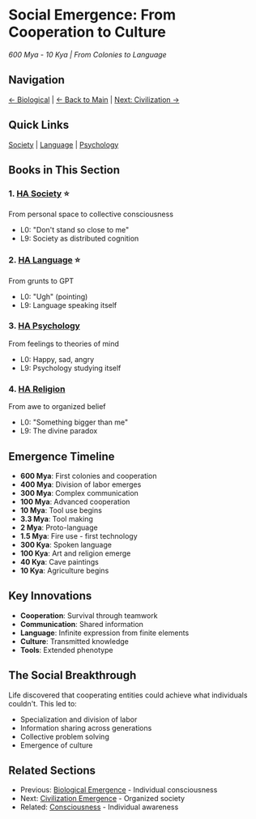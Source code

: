# Social Emergence: From Cooperation to Culture
*600 Mya - 10 Kya | From Colonies to Language*

## Navigation
[← Biological](../3_biological_emergence/index.md) | [← Back to Main](../../index.md) | [Next: Civilization →](../5_civilization_emergence/index.md)

## Quick Links
[Society](./HA_society/) | [Language](./HA_language/) | [Psychology](./HA_psychology/)

## Books in This Section

### 1. [HA Society](./HA_society/) ⭐️
From personal space to collective consciousness
- L0: "Don't stand so close to me"
- L9: Society as distributed cognition

### 2. [HA Language](./HA_language/) ⭐️
From grunts to GPT
- L0: "Ugh" (pointing)
- L9: Language speaking itself

### 3. [HA Psychology](./HA_psychology/)
From feelings to theories of mind
- L0: Happy, sad, angry
- L9: Psychology studying itself

### 4. [HA Religion](./HA_religion/)
From awe to organized belief
- L0: "Something bigger than me"
- L9: The divine paradox

## Emergence Timeline
- **600 Mya**: First colonies and cooperation
- **400 Mya**: Division of labor emerges
- **300 Mya**: Complex communication
- **100 Mya**: Advanced cooperation
- **10 Mya**: Tool use begins
- **3.3 Mya**: Tool making
- **2 Mya**: Proto-language
- **1.5 Mya**: Fire use - first technology
- **300 Kya**: Spoken language
- **100 Kya**: Art and religion emerge
- **40 Kya**: Cave paintings
- **10 Kya**: Agriculture begins

## Key Innovations
- **Cooperation**: Survival through teamwork
- **Communication**: Shared information
- **Language**: Infinite expression from finite elements
- **Culture**: Transmitted knowledge
- **Tools**: Extended phenotype

## The Social Breakthrough
Life discovered that cooperating entities could achieve what individuals couldn't. This led to:
- Specialization and division of labor
- Information sharing across generations
- Collective problem solving
- Emergence of culture

## Related Sections
- Previous: [Biological Emergence](../3_biological_emergence/index.md) - Individual consciousness
- Next: [Civilization Emergence](../5_civilization_emergence/index.md) - Organized society
- Related: [Consciousness](../3_biological_emergence/HA_consciousness/) - Individual awareness
